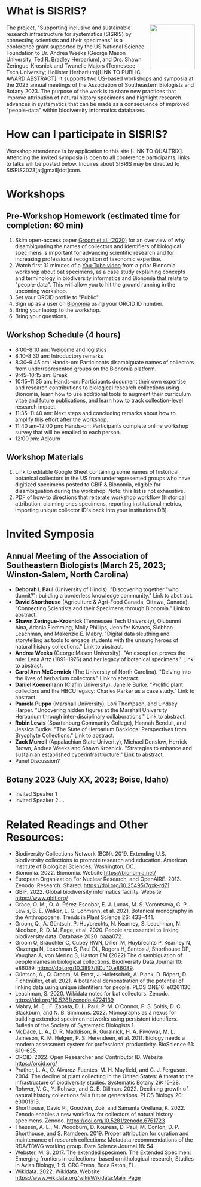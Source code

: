 # What is SISRIS?
<img align="right" width="120" height="120" src="https://user-images.githubusercontent.com/19411979/211927315-e306bf29-fc6d-433a-8b59-7afb34a841e6.png">

The project, "Supporting inclusive and sustainable research infrastructure for systematics (SISRIS) by connecting scientists and their specimens" is a conference grant supported by the US National Science Foundation to Dr. Andrea Weeks (George Mason University; Ted R. Bradley Herbarium), and Drs. Shawn Zeringue-Krosnick and Twanelle Majors (Tenneseee Tech University; Hollister Herbarium)[LINK TO PUBLIC AWARD ABSTRACT]. It supports two US-based workshops and symposia at the 2023 annual meetings of the Association of Southeastern Biologists and Botany 2023. The purpose of the work is to share new practices that improve attribution of natural history specimens and highlight research advances in systematics that can be made as a consequence of improved "people-data" within biodiversity informatics databases.

# How can I participate in SISRIS?

Workshop attendence is by application to this site [LINK TO QUALTRIX]. Attending the invited symposia is open to all conference participants; links to talks will be posted below. Inquires about SISRIS may be directed to SISRIS2023[at]gmail[dot]com.

# Workshops

## Pre-Workshop Homework (estimated time for completion: 60 min)

1. Skim open-access paper [Groom et al. (2020)](https://doi.org/10.1093/database/baaa072) for an overview of why disambiguating the names of collectors and identifiers of biological specimens is important for advancing scientific research and for increasing professional recognition of taxonomic expertise.
2. Watch first 31 minutes of a [You-Tube video](https://www.youtube.com/watch?v=PL_feKhrwMQ) from a prior Bionomia workshop about bat specimens, as a case study explaining concepts and terminology in biodiversity informatics and Bionomia that relate to "people-data". This will allow you to hit the ground running in the upcoming workshop.
3. Set your ORCID profile to "Public".
4. Sign up as a user on [Bionomia](https://bionomia.net/) using your ORCID ID number.
5. Bring your laptop to the workshop.
6. Bring your questions.

## Workshop Schedule (4 hours)
* 8:00–8:10 am: Welcome and logistics
* 8:10–8:30 am: Introductory remarks
* 8:30–9:45 am: Hands-on: Participants disambiguate names of collectors from underrepresented groups on the
Bionomia platform.
* 9:45–10:15 am: Break
* 10:15–11:35 am: Hands-on: Participants document their own expertise and research contributions to
biological research collections using Bionomia, learn how to use additional tools to augment their curriculum
vitae and future publications, and learn how to track collection-level research impact.
* 11:35–11:40 am: Next steps and concluding remarks about how to amplify this effort after the workshop.
* 11:40 am–12:00 pm: Hands-on: Participants complete online workshop survey that will be emailed to each person.
* 12:00 pm: Adjourn

## Workshop Materials
1. Link to editable Google Sheet containing some names of historical botanical collectors in the US from underrepresented groups who have digitized specimens posted to GBIF & Bionomia, eligible for disambiguation during the workshop. Note: this list is not exhaustive.
2. PDF of how-to directions that reiterate workshop workflow [historical attribution, claiming ones specimens, reporting institutional metrics, importing unique collector ID's back into your institutions DB].

# Invited Symposia

## Annual Meeting of the Association of Southeastern Biologists (March 25, 2023; Winston-Salem, North Carolina)
* **Deborah L Paul** (University of Illinois). "Discovering together "who dunnit?": building a borderless knowledge community." Link to abstract.
* **David Shorthouse** (Agriculture & Agri-Food Canada, Ottawa, Canada). "Connecting Scientists and their Specimens through Bionomia." Link to abstract.
* **Shawn Zeringue-Krosnick** (Tennessee Tech University), Olubunmi Aina, Adania Flemming, Molly Phillips, Jennifer Kovacs, 
Siobhan Leachman, and Makenzie E. Mabry. "Digital data sleuthing and storytelling as tools to engage students with the unsung heroes of natural history collections." Link to abstract.
* **Andrea Weeks** (George Mason University). "An exception proves the rule: Lena Artz (1891–1976) and her legacy of botanical specimens." Link to abstract.
* **Carol Ann McCormick** (The University of North Carolina). "Delving into the lives of herbarium collectors." Link to abstract.
* **Daniel Koenemann** (Claflin University), Janelle Burke. "Prolific plant collectors and the HBCU legacy: Charles Parker as a case study." Link to abstract.
* **Pamela Puppo** (Marshall University), Lori Thompson, and Lindsey Harper. "Uncovering hidden figures at the Marshall University Herbarium through inter-disciplinary collaborations." Link to abstract.
* **Robin Lewis** (Spartanburg Community College), Hannah Bendull, and Jessica Budke. "The State of Herbarium Backlogs: Perspectives from Bryophyte Collections." Link to abstract.
* **Zack Murrell** (Appalachian State Univerity), Michael Denslow, Herrick Brown, Andrea Weeks and Shawn Krosnick. "Strategies to enhance and sustain an established cyberinfrastructure." Link to abstract.
* Panel Discussion?


## Botany 2023 (July XX, 2023; Boise, Idaho)
* Invited Speaker 1
* Invited Speaker 2
...
# Related Readings and Other Resources:

* Biodiversity Collections Network (BCN). 2019. Extending U.S. biodiversity collections to promote research and education. American Institute of Biological Sciences, Washington, DC.
* Bionomia. 2022. Bionomia. Website https://bionomia.net/
* European Organization For Nuclear Research, and OpenAIRE. 2013. Zenodo: Research. Shared.
https://doi.org/10.25495/7gxk-rd71
* GBIF. 2022. Global biodiversity informatics facility. Website https://www.gbif.org/ 
* Grace, O. M., O. A. Pérez-Escobar, E. J. Lucas, M. S. Vorontsova, G. P. Lewis, B. E. Walker, L. G. Lohmann, et al. 2021. Botanical monography in the Anthropocene. Trends in Plant Science 26: 433–441. 
* Groom, Q., A. Güntsch, P. Huybrechts, N. Kearney, S. Leachman, N. Nicolson, R. D. M. Page, et al. 2020. People are essential to linking biodiversity data. Database 2020: baaa072.
* Groom Q, Bräuchler C, Cubey RWN, Dillen M, Huybrechts P, Kearney N, Klazenga N, Leachman S, Paul DL, Rogers H, Santos J, Shorthouse DP, Vaughan A, von Mering S, Haston EM (2022) The disambiguation of people names in biological collections. Biodiversity Data Journal 10: e86089. https://doi.org/10.3897/BDJ.10.e86089.
* Güntsch, A., Q. Groom, M. Ernst, J. Holetschek, A. Plank, D. Röpert, D. Fichtmüller, et al. 2021. A botanical demonstration of the potential of linking data using unique identifiers for people. PLOS ONE16: e0261130.
* Leachman, S. 2020. Wikidata notes for bat collectors. Zenodo. https://doi.org/10.5281/zenodo.4724139 
* Mabry, M. E., F. Zapata, D. L. Paul, P. M. O’Connor, P. S. Soltis, D. C. Blackburn, and N. B. Simmons. 2022. Monographs as a nexus for building extended specimen networks using persistent identifiers. Bulletin of the Society of Systematic Biologists 1.
* McDade, L. A., D. R. Maddison, R. Guralnick, H. A. Piwowar, M. L. Jameson, K. M. Helgen, P. S. Herendeen, et al. 2011. Biology needs a modern assessment system for professional productivity. BioScience 61: 619–625.
* ORCID. 2022. Open Researcher and Contributor ID. Website https://orcid.org/ 
* Prather, L. A., O. Alvarez-Fuentes, M. H. Mayfield, and C. J. Ferguson. 2004. The decline of plant collecting in the United States: A threat to the infrastructure of biodiversity studies. Systematic Botany 29: 15–28.
* Rohwer, V. G., Y. Rohwer, and C. B. Dillman. 2022. Declining growth of natural history collections fails future generations. PLOS Biology 20: e3001613.
* Shorthouse, David P., Goodwin, Zoë, and Samanta Orellana, K. 2022. Zenodo enables a new workflow for collectors of natural history specimens. Zenodo. https://doi.org/10.5281/zenodo.6761723
* Thessen, A. E., M. Woodburn, D. Koureas, D. Paul, M. Conlon, D. P. Shorthouse, and S. Ramdeen. 2019. Proper attribution for curation and maintenance of research collections: Metadata recommendations of the RDA/TDWG working group. Data Science Journal 18: 54.
* Webster, M. S. 2017. The extended specimen. The Extended Specimen: Emerging frontiers in collections-
based ornithological research, Studies in Avian Biology, 1–9. CRC Press, Boca Raton, FL.
* Wikidata. 2022. Wikidata. Website https://www.wikidata.org/wiki/Wikidata:Main_Page 

